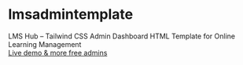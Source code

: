 # lmsadmintemplate
LMS Hub – Tailwind CSS Admin Dashboard HTML Template for Online Learning Management<br>
[Live demo & more free admins
](https://therichpost.com/lms-hub-tailwind-css-admin-dashboard-html-template-for-online-learning-management/)
